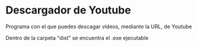 # Descargador de Youtube
Programa con el que puedes descagar videos, mediante la URL, de Youtube

Dentro de la carpeta "dist" se encuentra el .exe ejecutable
